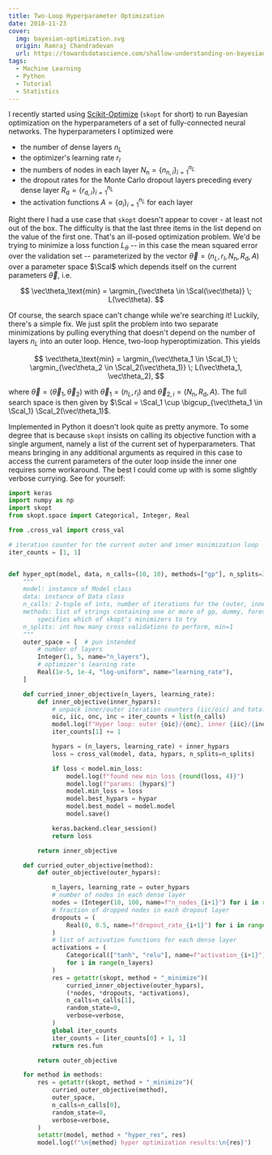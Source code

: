 ```yaml
---
title: Two-Loop Hyperparameter Optimization
date: 2018-11-23
cover:
  img: bayesian-optimization.svg
  origin: Ramraj Chandradevan
  url: https://towardsdatascience.com/shallow-understanding-on-bayesian-optimization-324b6c1f7083
tags:
  - Machine Learning
  - Python
  - Tutorial
  - Statistics
---
```


I recently started using [Scikit-Optimize](https://scikit-optimize.github.io/) (`skopt` for short) to run Bayesian optimization on the hyperparameters of a set of fully-connected neural networks. The hyperparameters I optimized were

- the number of dense layers $n_L$
- the optimizer's learning rate $r_l$
- the numbers of nodes in each layer $N_\text{n} = \{n_{\text{n},i}\}_{i=1}^{n_L}$
- the dropout rates for the Monte Carlo dropout layers preceding every dense layer $R_\text{d} = \{r_{\text{d},i}\}_{i=1}^{n_L}$
- the activation functions $A = \{a_i\}_{i=1}^{n_L}$ for each layer

Right there I had a use case that `skopt` doesn't appear to cover - at least not out of the box. The difficulty is that the last three items in the list depend on the value of the first one. That's an ill-posed optimization problem. We'd be trying to minimize a loss function $L_\theta$ -- in this case the mean squared error over the validation set -- parameterized by the vector $\vec\theta = (n_L, r_l, N_\text{n}, R_\text{d}, A)$ over a parameter space $\Scal$ which depends itself on the current parameters $\vec\theta$, i.e.

$$
\vec\theta_\text{min} = \argmin_{\vec\theta \in \Scal(\vec\theta)} \; L(\vec\theta).
$$

Of course, the search space can't change while we're searching it! Luckily, there's a simple fix. We just split the problem into two separate minimizations by pulling everything that doesn't depend on the number of layers $n_L$ into an outer loop. Hence, two-loop hyperoptimization. This yields

$$
\vec\theta_\text{min} = \argmin_{\vec\theta_1 \in \Scal_1} \; \argmin_{\vec\theta_2 \in \Scal_2(\vec\theta_1)} \; L(\vec\theta_1, \vec\theta_2),
$$

where $\vec\theta = (\vec\theta_1,\vec\theta_2)$ with $\vec\theta_1 = (n_L, r_l)$ and $\vec\theta_{2,i} = (N_\text{n}, R_\text{d}, A)$. The full search space is then given by $\Scal = \Scal_1 \cup \bigcup_{\vec\theta_1 \in \Scal_1} \Scal_2(\vec\theta_1)$.

Implemented in Python it doesn't look quite as pretty anymore. To some degree that is because `skopt` insists on calling its objective function with a single argument, namely a list of the current set of hyperparameters. That means bringing in any additional arguments as required in this case to access the current parameters of the outer loop inside the inner one requires some workaround. The best I could come up with is some slightly verbose currying. See for yourself:

```python
import keras
import numpy as np
import skopt
from skopt.space import Categorical, Integer, Real

from .cross_val import cross_val

# iteration counter for the current outer and inner minimization loop
iter_counts = [1, 1]


def hyper_opt(model, data, n_calls=(10, 10), methods=["gp"], n_splits=3, verbose=False):
    """
    model: instance of Model class
    data: instance of Data class
    n_calls: 2-tuple of ints, number of iterations for the (outer, inner) minimization loop
    methods: list of strings containing one or more of gp, dummy, forest
        specifies which of skopt's minimizers to try
    n_splits: int how many cross validations to perform, min=1
    """
    outer_space = [  # pun intended
        # number of layers
        Integer(1, 5, name="n_layers"),
        # optimizer's learning rate
        Real(1e-5, 1e-4, "log-uniform", name="learning_rate"),
    ]

    def curried_inner_objective(n_layers, learning_rate):
        def inner_objective(inner_hypars):
            # unpack inner/outer iteration counters (iic/oic) and total number of calls (inc/onc)
            oic, iic, onc, inc = iter_counts + list(n_calls)
            model.log(f"Hyper loop: outer {oic}/{onc}, inner {iic}/{inc}")
            iter_counts[1] += 1

            hypars = (n_layers, learning_rate) + inner_hypars
            loss = cross_val(model, data, hypars, n_splits=n_splits)

            if loss < model.min_loss:
                model.log(f"found new min loss {round(loss, 4)}")
                model.log(f"params: {hypars}")
                model.min_loss = loss
                model.best_hypars = hypar
                model.best_model = model.model
                model.save()

            keras.backend.clear_session()
            return loss

        return inner_objective

    def curried_outer_objective(method):
        def outer_objective(outer_hypars):

            n_layers, learning_rate = outer_hypars
            # number of nodes in each dense layer
            nodes = (Integer(10, 100, name=f"n_nodes_{i+1}") for i in range(n_layers))
            # fraction of dropped nodes in each dropout layer
            dropouts = (
                Real(0, 0.5, name=f"dropout_rate_{i+1}") for i in range(n_layers)
            )
            # list of activation functions for each dense layer
            activations = (
                Categorical(["tanh", "relu"], name=f"activation_{i+1}")
                for i in range(n_layers)
            )
            res = getattr(skopt, method + "_minimize")(
                curried_inner_objective(outer_hypars),
                (*nodes, *dropouts, *activations),
                n_calls=n_calls[1],
                random_state=0,
                verbose=verbose,
            )
            global iter_counts
            iter_counts = [iter_counts[0] + 1, 1]
            return res.fun

        return outer_objective

    for method in methods:
        res = getattr(skopt, method + "_minimize")(
            curried_outer_objective(method),
            outer_space,
            n_calls=n_calls[0],
            random_state=0,
            verbose=verbose,
        )
        setattr(model, method + "hyper_res", res)
        model.log(f"\n{method} hyper optimization results:\n{res}")
```
